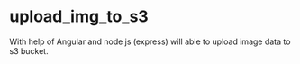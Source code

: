 # upload_img_to_s3
With help of Angular and node js (express) will able to upload image data to s3 bucket. 
